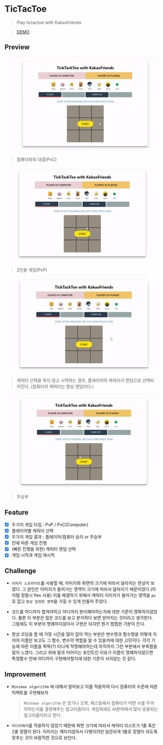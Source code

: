 # TicTacToe 
> Play tictactoe with Kakaofriends

> [DEMO](https://jjanmo.github.io/jjanmo.github.io-kakao-tictactoe/)

## Preview
![pvc](./images/pvc.gif) 
> 컴퓨터와의 대결(PvC)

![pvp](./images/pvp.gif) 
> 2인용 게임(PvP)
 
![random](./images/random.gif) 
> 캐릭터 선택을 하지 않고 시작하는 경우, 플레이어의 캐릭터가 랜덤으로 선택되어진다.
(컴퓨터의 캐릭터는 항상 랜덤이다.)

![draw](./images/draw.gif) 
> 무승부


## Feature
- [x] 두가지 게임 타입 : PvP / PvC(Computer)
- [x] 플레이어별 캐릭터 선택 
- [x] 두가지 게임 결과 : 플레이어/컴퓨터 승리 or 무승부 
- [x] 턴에 따른 게임 진행
- [x] (빠른 진행을 위한) 캐릭터 랜덤 선택
- [x] 게임 시작과 게임 재시작 

## Challenge
- `이미지 스프라이트`를 사용할 때, 이미지와 화면의 크기에 따라서 달라지는 현상이 보였다. 그 원인은 이미지가 들어가는 영역이 크기에 따라서 달라지기 때문이었다.(아이템 정렬시 flex 사용) 이를 해결하기 위해서 캐릭터 이미지가 들어가는 영역을 `px`로 잡고 `항상 일정한 영역`을 가질 수 있게 만들어 주었다. 

- 코드를 어디까지 합쳐야하고 어디까지 분리해야하는지에 대한 기준이 명확하지않았다. 물론 이 부분은 많은 코드를 보고 분석하다 보면 얻어지는 것이라고 생각한다. 그럼에도 이 부분이 명쾌하지않아서 구현은 되지만 뭔가 찜찜한 기분이 든다.

- 항상 코딩을 할 때 가장 시간을 많이 잡아 먹는 부분은 변수명과 함수명을 어떻게 지어야 이름만 보고도 그 함수, 변수의 역할을 알 수 있을까에 대한 고민이다. 각각 기능에 따른 이름을 팍팍(?) 티나게 작명해야하는데 아직까지 그런 부분에서 부족함을 많이 느꼈다. 그리고 위에 말과 이어지는 포인트인 이유가 이름이 명쾌하지않으면 특정함수 안에 어디까지 구현해야할지에 대한 기준이 서지않는 것 같다.
 
## Improvement
- `Minimax algorithm` 에 대해서 알아보고 이를 적용하여 다시 컴퓨터의 수준에 따른 틱택토를 구현해보자
    > `Minimax algorithm` 은 장기나 오목, 체스등에서 컴퓨터가 어떤 수를 두어야하는지를 결정해주는 알고리즘이다. 게임외에도 AI분야에서 많이 응용되는 알고리즘이라고 한다.

- `미디어쿼리`를 적용하지 않았기 때문에 화면 크기에 따라서 캐릭터 리스트가 1줄 혹은 2줄 정렬이 된다. 이미지는 깨지지않아서 다행이지만 일관되게 1줄로 정렬이 되도록 맞추는 것이 바람직한 것으로 보인다. 

